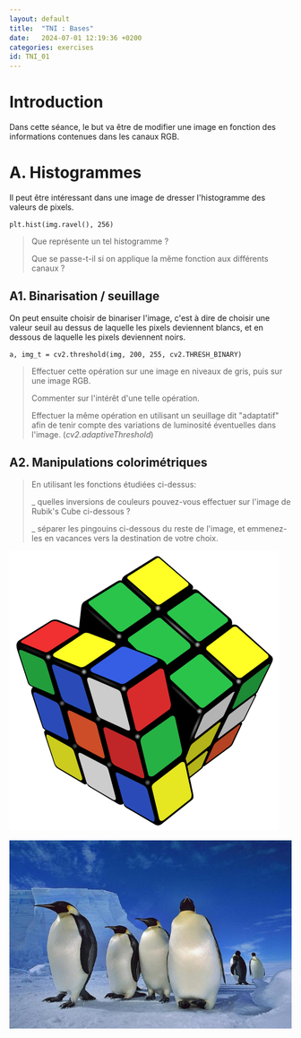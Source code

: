 ```yaml
---
layout: default
title:  "TNI : Bases"
date:   2024-07-01 12:19:36 +0200
categories: exercises
id: TNI_01
---
```


# Introduction

Dans cette séance, le but va être de modifier une image en fonction des informations contenues dans les canaux RGB.

# A. Histogrammes

Il peut être intéressant dans une image de dresser l'histogramme des valeurs de pixels. 

~~~
plt.hist(img.ravel(), 256)
~~~

> Que représente un tel histogramme ? 
>
> Que se passe-t-il si on applique la même fonction aux différents canaux ? 

## A1. Binarisation / seuillage

On peut ensuite choisir de binariser l'image, c'est à dire de choisir une valeur seuil au dessus de laquelle les pixels deviennent blancs, et en dessous de laquelle les pixels deviennent noirs.

~~~
a, img_t = cv2.threshold(img, 200, 255, cv2.THRESH_BINARY)
~~~

> Effectuer cette opération sur une image en niveaux de gris, puis sur une image RGB.
>
> Commenter sur l'intérêt d'une telle opération.
>
> Effectuer la même opération en utilisant un seuillage dit "adaptatif" afin de tenir compte des variations de luminosité éventuelles dans l'image. (*cv2.adaptiveThreshold*)

## A2. Manipulations colorimétriques

> En utilisant les fonctions étudiées ci-dessus:
>
> _ quelles inversions de couleurs pouvez-vous effectuer sur l'image de Rubik's Cube ci-dessous ? 
>
> _ séparer les pingouins ci-dessous du reste de l'image, et emmenez-les en vacances vers la destination de votre choix. 

![](./Cube.png)

![](./manchots.jpg)